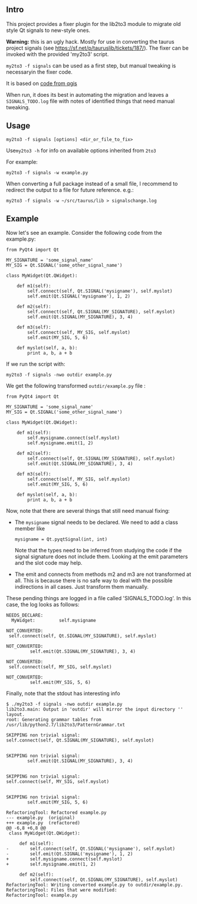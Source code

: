Intro
-----

This project provides a fixer plugin for the lib2to3 module
to migrate old style Qt signals to new-style ones.

**Warning:** this is an ugly hack. Mostly for use in converting the taurus project signals 
(see https://sf.net/p/tauruslib/tickets/187/).
The fixer can be invoked with the provided 'my2to3' script.

`my2to3 -f signals` can be used as a first step, but manual tweaking is necessaryin the fixer code.

It is based on [code from qgis](https://github.com/qgis/QGIS/blob/master/scripts/qgis_fixes/fix_signals.py)

When run, it does its best in automating the migration and leaves a
`SIGNALS_TODO.log` file with notes of identified things that need manual tweaking.

Usage
-----

`my2to3 -f signals [options] <dir_or_file_to_fix>`

Use`my2to3 -h` for info on available options inherited from `2to3`


For example:

`my2to3 -f signals -w example.py`

When converting a full package instead of a small file, I recommend to redirect the output to a file for
future reference. e.g.:

`my2to3 -f signals -w ~/src/taurus/lib > signalschange.log`


Example
-------

Now let's see an example. Consider the following code from the example.py:

~~~~
from PyQt4 import Qt

MY_SIGNATURE = 'some_signal_name'
MY_SIG = Qt.SIGNAL('some_other_signal_name')

class MyWidget(Qt.QWidget):

    def m1(self):
        self.connect(self, Qt.SIGNAL('mysigname'), self.myslot)
        self.emit(Qt.SIGNAL('mysigname'), 1, 2)

    def m2(self):
        self.connect(self, Qt.SIGNAL(MY_SIGNATURE), self.myslot)
        self.emit(Qt.SIGNAL(MY_SIGNATURE), 3, 4)

    def m3(self):
        self.connect(self, MY_SIG, self.myslot)
        self.emit(MY_SIG, 5, 6)

    def myslot(self, a, b):
        print a, b, a + b
~~~~

If we run the script with:

`my2to3 -f signals -nwo outdir example.py`

We get the following transformed `outdir/example.py` file :

~~~~
from PyQt4 import Qt

MY_SIGNATURE = 'some_signal_name'
MY_SIG = Qt.SIGNAL('some_other_signal_name')

class MyWidget(Qt.QWidget):

    def m1(self):
        self.mysigname.connect(self.myslot)
        self.mysigname.emit(1, 2)

    def m2(self):
        self.connect(self, Qt.SIGNAL(MY_SIGNATURE), self.myslot)
        self.emit(Qt.SIGNAL(MY_SIGNATURE), 3, 4)

    def m3(self):
        self.connect(self, MY_SIG, self.myslot)
        self.emit(MY_SIG, 5, 6)

    def myslot(self, a, b):
        print a, b, a + b
~~~~

Now, note that there are several things that still need manual fixing:

- The `mysigname` signal needs to be declared. We need to add a class member like
  ~~~~
  mysigname = Qt.pyqtSignal(int, int)
  ~~~~
  Note that the types need to be inferred from studying the code if the signal
  signature does not include them. Looking at the emit parameters and the slot code may help.

- The emit and connects from methods m2 and m3 are not transformed at all.
  This is because there is no safe way to deal with the possible indirections in all cases.
  Just transform them manually.

These pending things are logged in a file called 'SIGNALS_TODO.log'. In this case, the log looks as follows:

~~~~
NEEDS_DECLARE:
  MyWidget:         self.mysigname

NOT_CONVERTED:
 self.connect(self, Qt.SIGNAL(MY_SIGNATURE), self.myslot)

NOT_CONVERTED:
         self.emit(Qt.SIGNAL(MY_SIGNATURE), 3, 4)

NOT_CONVERTED:
 self.connect(self, MY_SIG, self.myslot)

NOT_CONVERTED:
         self.emit(MY_SIG, 5, 6)

~~~~

Finally, note that the stdout has interesting info

~~~~
$ ./my2to3 -f signals -nwo outdir example.py
lib2to3.main: Output in 'outdir' will mirror the input directory '' layout.
root: Generating grammar tables from /usr/lib/python2.7/lib2to3/PatternGrammar.txt

SKIPPING non trivial signal:
self.connect(self, Qt.SIGNAL(MY_SIGNATURE), self.myslot)


SKIPPING non trivial signal:
        self.emit(Qt.SIGNAL(MY_SIGNATURE), 3, 4)


SKIPPING non trivial signal:
self.connect(self, MY_SIG, self.myslot)


SKIPPING non trivial signal:
        self.emit(MY_SIG, 5, 6)

RefactoringTool: Refactored example.py
--- example.py  (original)
+++ example.py  (refactored)
@@ -6,8 +6,8 @@
 class MyWidget(Qt.QWidget):
 
     def m1(self):
-        self.connect(self, Qt.SIGNAL('mysigname'), self.myslot)
-        self.emit(Qt.SIGNAL('mysigname'), 1, 2)
+        self.mysigname.connect(self.myslot)
+        self.mysigname.emit(1, 2)
 
     def m2(self):
         self.connect(self, Qt.SIGNAL(MY_SIGNATURE), self.myslot)
RefactoringTool: Writing converted example.py to outdir/example.py.
RefactoringTool: Files that were modified:
RefactoringTool: example.py


~~~~